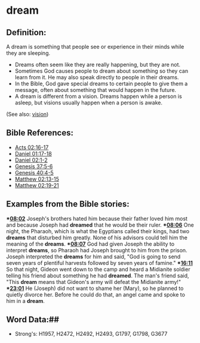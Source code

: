 # dream #

## Definition: ##

A dream is something that people see or experience in their minds while they are sleeping.

 * Dreams often seem like they are really happening, but they are not.
 * Sometimes God causes people to dream about something so they can learn from it. He may also speak directly to people in their dreams.
 * In the Bible, God gave special dreams to certain people to give them a message, often about something that would happen in the future.
 * A dream is different from a vision. Dreams happen while a person is asleep, but visions usually happen when a person is awake.

(See also: [vision](../other/vision.md))

## Bible References: ##

* [Acts 02:16-17](rc://en/tn/help/act/02/16)
* [Daniel 01:17-18](rc://en/tn/help/dan/01/17)
* [Daniel 02:1-2](rc://en/tn/help/dan/02/01)
* [Genesis 37:5-6](rc://en/tn/help/gen/37/05)
* [Genesis 40:4-5](rc://en/tn/help/gen/40/04)
* [Matthew 02:13-15](rc://en/tn/help/mat/02/13)
* [Matthew 02:19-21](rc://en/tn/help/mat/02/19)

## Examples from the Bible stories: ##

  __*[08:02](rc://en/tn/help/obs/08/02)__ Joseph's brothers hated him because their father loved him most and because Joseph had __dreamed__ that he would be their ruler.
  __*[08:06](rc://en/tn/help/obs/08/06)__ One night, the Pharaoh, which is what the Egyptians called their kings, had two __dreams__ that disturbed him greatly. None of his advisors could tell him the meaning of the __dreams__.
  __*[08:07](rc://en/tn/help/obs/08/07)__ God had given Joseph the ability to interpret __dreams__, so Pharaoh had Joseph brought to him from the prison. Joseph interpreted the __dreams__ for him and said, "God is going to send seven years of plentiful harvests followed by seven years of famine."
  __*[16:11](rc://en/tn/help/obs/16/11)__ So that night, Gideon went down to the camp and heard a Midianite soldier telling his friend about something he had __dreamed__. The man's friend said, "This __dream__ means that Gideon's army will defeat the Midianite army!"
  __*[23:01](rc://en/tn/help/obs/23/01)__ He (Joseph) did not want to shame her (Mary), so he planned to quietly divorce her. Before he could do that, an angel came and spoke to him in a __dream__.

## Word Data:##

* Strong's: H1957, H2472, H2492, H2493, G1797, G1798, G3677

